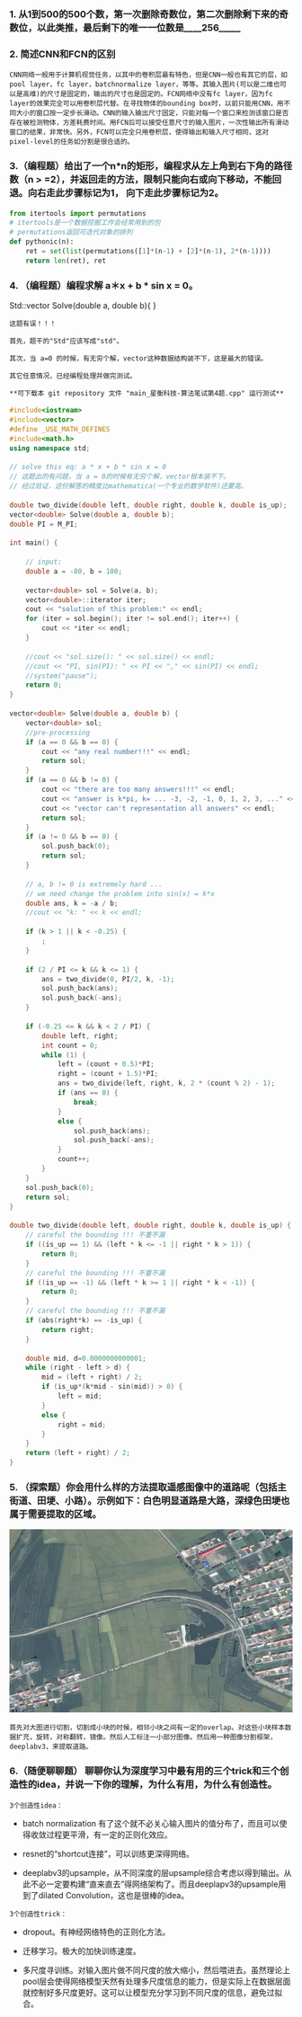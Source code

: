 ### 1. 从1到500的500个数，第一次删除奇数位，第二次删除剩下来的奇数位，以此类推，最后剩下的唯一一位数是____256_____

### 2. 简述CNN和FCN的区别
`CNN网络一般用于计算机视觉任务，以其中的卷积层最有特色，但是CNN一般也有其它的层，如pool layer，fc layer，batchnormalize layer，等等。其输入图片(可以是二维也可以是高维)的尺寸是固定的，输出的尺寸也是固定的。FCN网络中没有fc layer，因为fc layer的效果完全可以用卷积层代替。在寻找物体的bounding box时，以前只能用CNN，用不同大小的窗口按一定步长滑动。CNN的输入输出尺寸固定，只能对每一个窗口来检测该窗口是否存在被检测物体，方差耗费时间。用FCN后可以接受任意尺寸的输入图片，一次性输出所有滑动窗口的结果，非常快。另外，FCN可以完全只用卷积层，使得输出和输入尺寸相同，这对pixel-level的任务如分割是很合适的。`

### 3.（编程题）给出了一个n*n的矩形，编程求从左上角到右下角的路径数（n > =2），并返回走的方法，限制只能向右或向下移动，不能回退。向右走此步骤标记为1， 向下走此步骤标记为2。
```python
from itertools import permutations
# itertools是一个数据挖掘工作会经常用到的包
# permutations返回可迭代对象的排列
def pythonic(n):
    ret = set(list(permutations([1]*(n-1) + [2]*(n-1), 2*(n-1))))
    return len(ret), ret
```

### 4.	（编程题）编程求解 a＊x + b * sin x = 0。
Std::vector<double> Solve(double a, double b){
}


`这题有误！！！`

`首先，题干的"Std"应该写成"std"。`

`其次，当 a=0 的时候，有无穷个解，vector这种数据结构装不下，这是最大的错误。`

`其它任意情况，已经编程处理并做完测试。`

`**可下载本 git repository 文件 "main_星衡科技-算法笔试第4题.cpp" 运行测试**`
```cpp
#include<iostream>
#include<vector>
#define _USE_MATH_DEFINES
#include<math.h>
using namespace std;

// solve this eq: a * x + b * sin x = 0
// 这题出的有问题，当 a = 0的时候有无穷个解，vector根本装不下。
// 经过验证，这份解答的精度比mathematica(一个专业的数学软件)还要高。

double two_divide(double left, double right, double k, double is_up);
vector<double> Solve(double a, double b);
double PI = M_PI;

int main() {
	
	// input:
	double a = -80, b = 100;
	
	vector<double> sol = Solve(a, b);
	vector<double>::iterator iter;
	cout << "solution of this problem:" << endl;
	for (iter = sol.begin(); iter != sol.end(); iter++) {
		cout << *iter << endl;
	}
	
	//cout << "sol.size(): " << sol.size() << endl;
	//cout << "PI, sin(PI): " << PI << "," << sin(PI) << endl;
	//system("pause");
	return 0;
}

vector<double> Solve(double a, double b) {
	vector<double> sol;
	//pre-processing
	if (a == 0 && b == 0) {
		cout << "any real number!!!" << endl;
		return sol;
	}
	if (a == 0 && b != 0) {
		cout << "there are too many answers!!!" << endl;
		cout << "answer is k*pi, k= ... -3, -2, -1, 0, 1, 2, 3, ..." << endl;
		cout << "vector can't representation all answers" << endl;
		return sol;
	}
	if (a != 0 && b == 0) {
		sol.push_back(0);
		return sol;
	}

	// a, b != 0 is extremely hard ...
	// we need change the problem into sin(x) = k*x
	double ans, k = -a / b;
	//cout << "k: " << k << endl;
	
	if (k > 1 || k < -0.25) {
		;
	}
	
	if (2 / PI <= k && k <= 1) {
		ans = two_divide(0, PI/2, k, -1);
		sol.push_back(ans);
		sol.push_back(-ans);
	}

	if (-0.25 <= k && k < 2 / PI) {
		double left, right;
		int count = 0;
		while (1) {
			left = (count + 0.5)*PI;
			right = (count + 1.5)*PI;
			ans = two_divide(left, right, k, 2 * (count % 2) - 1);
			if (ans == 0) {
				break;
			}
			else {
				sol.push_back(ans);
				sol.push_back(-ans);
			}
			count++;
		}
	}
	sol.push_back(0);
	return sol;
}

double two_divide(double left, double right, double k, double is_up) {
	// careful the bounding !!! 不重不漏
	if ((is_up == 1) && (left * k <= -1 || right * k > 1)) {
		return 0;
	}
	// careful the bounding !!! 不重不漏
	if ((is_up == -1) && (left * k >= 1 || right * k < -1)) {
		return 0;
	}
	// careful the bounding !!! 不重不漏
	if (abs(right*k) == -is_up) {
		return right;
	}

	double mid, d=0.0000000000001;
	while (right - left > d) {
		mid = (left + right) / 2;
		if (is_up*(k*mid - sin(mid)) > 0) {
			left = mid;
		}
		else {
			right = mid;
		}
	}
	return (left + right) / 2;
}
```

### 5. （探索题）你会用什么样的方法提取遥感图像中的道路呢（包括主街道、田埂、小路）。示例如下：白色明显道路是大路，深绿色田埂也属于需要提取的区域。
![](./img/Snipaste_2019-03-19_11-11-58.png)

`首先对大图进行切割，切割成小块的时候，相邻小块之间有一定的overlap。对这些小块样本数据扩充，旋转，对称翻转，镜像。然后人工标注一小部分图像。然后用一种图像分割框架，deeplabv3，来提取道路。`


### 6.（随便聊聊题） 聊聊你认为深度学习中最有用的三个trick和三个创造性的idea，并说一下你的理解，为什么有用，为什么有创造性。

`3个创造性idea：`

- batch normalization 有了这个就不必关心输入图片的值分布了，而且可以使得收敛过程更平滑，有一定的正则化效应。

- resnet的“shortcut连接”，可以训练更深得网络。

- deeplabv3的upsample，从不同深度的层upsample综合考虑以得到输出。从此不必一定要构建“直来直去”得网络架构了。而且deeplapv3的upsample用到了dilated Convolution，这也是很棒的idea。

`3个创造性trick：`

- dropout。有神经网络特色的正则化方法。

- 迁移学习。极大的加快训练速度。

- 多尺度寻训练。对输入图片做不同尺度的放大缩小，然后喂进去。虽然理论上pool层会使得网络模型天然有处理多尺度信息的能力，但是实际上在数据层面就控制好多尺度更好。这可以让模型充分学习到不同尺度的信息，避免过拟合。


